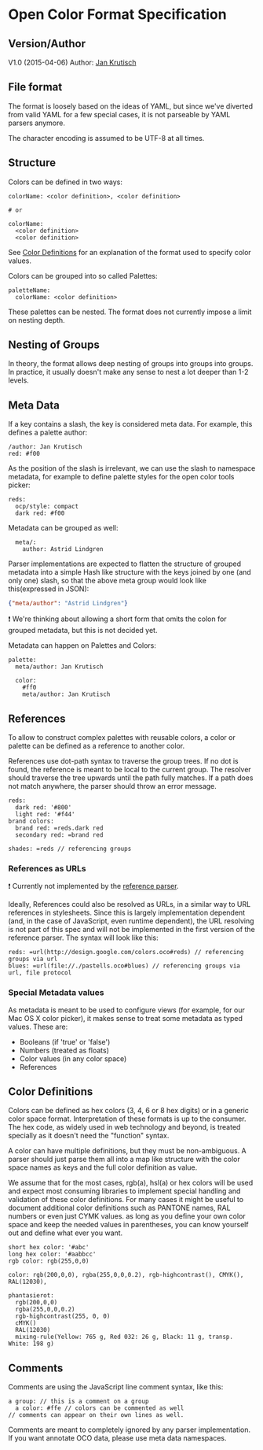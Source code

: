 # Open Color Format Specification

## Version/Author

V1.0 (2015-04-06)
Author: [Jan Krutisch](mailto:jan@krutisch.de)

## File format

The format is loosely based on the ideas of YAML, but since we've diverted from valid YAML for a few special cases, it is not parseable by YAML parsers anymore.

The character encoding is assumed to be UTF-8 at all times.

## Structure

Colors can be defined in two ways:

```
colorName: <color definition>, <color definition>

# or

colorName:
  <color definition>
  <color definition>
```

See [Color Definitions](#color-definitions) for an explanation of the format used to specify color values.

Colors can be grouped into so called Palettes:

```
paletteName:
  colorName: <color definition>
```

These palettes can be nested. The format does not currently impose a limit on nesting depth.

## Nesting of Groups

In theory, the format allows deep nesting of groups into groups into groups. In practice, it usually doesn't
make any sense to nest a lot deeper than 1-2 levels.

## Meta Data

If a key contains a slash, the key is considered meta data. For example, this defines a palette author:

```
/author: Jan Krutisch
red: #f00

```

As the position of the slash is irrelevant, we can use the slash to namespace metadata, for example to define
palette styles for the open color tools picker:

```
reds:
  ocp/style: compact
  dark red: #f00
```

Metadata can be grouped as well:

```
  meta/:
    author: Astrid Lindgren
```

Parser implementations are expected to flatten the structure of grouped metadata into a simple Hash like structure with
the keys joined by one (and only one) slash, so that the above meta group would look like this(expressed in JSON):

```json
{"meta/author": "Astrid Lindgren"}
```
:exclamation: We're thinking about allowing a short form that omits the colon for grouped metadata, but this is not decided yet.

Metadata can happen on Palettes and Colors:

```
palette:
  meta/author: Jan Krutisch

  color:
    #ff0
    meta/author: Jan Krutisch
```

## References

To allow to construct complex palettes with reusable colors, a color or palette can be defined as a reference to another color.

References use dot-path syntax to traverse the group trees. If no dot is found, the reference is meant to be local to
the current group. The resolver should traverse the tree upwards until the path fully matches. If a path does not match anywhere, the parser should throw an error message.

```
reds:
  dark red: '#800'
  light red: '#f44'
brand colors:
  brand red: =reds.dark red
  secondary red: =brand red

shades: =reds // referencing groups
```

### References as URLs

:exclamation: Currently not implemented by the [reference parser](https://github.com/opencolor-tools/js-oco-parser).

Ideally, References could also be resolved as URLs, in a similar way to URL references in stylesheets. Since this is largely implementation dependent (and, in the case of JavaScript, even runtime dependent), the URL resolving is not part of this spec and will not be implemented in the first version of the reference parser. The syntax will look like this:

```
reds: =url(http://design.google.com/colors.oco#reds) // referencing groups via url
blues: =url(file://./pastells.oco#blues) // referencing groups via url, file protocol
```

### Special Metadata values

As metadata is meant to be used to configure views (for example, for our Mac OS X color picker), it makes sense to treat some metadata as typed values. These are:

- Booleans (if 'true' or 'false')
- Numbers (treated as floats)
- Color values (in any color space)
- References

## Color Definitions

Colors can be defined as hex colors (3, 4, 6 or 8 hex digits) or in a generic color space format. Interpretation of these formats is up to the consumer. The hex code, as widely used in web technology and beyond, is treated specially as it doesn't need the "function" syntax.

A color can have multiple definitions, but they must be non-ambiguous. A parser should just parse them all into a map like structure with the color space names as keys and the full color definition as value.

We assume that for the most cases, rgb(a), hsl(a) or hex colors will be used and expect most consuming libraries to implement special handling and validation of these color definitions. For many cases it might be useful to document additional color definitions such as PANTONE names, RAL numbers or even just CYMK values. as long as you define your own color space and keep the needed values in parentheses, you can know yourself out and define what ever you want.

```
short hex color: '#abc'
long hex color: '#aabbcc'
rgb color: rgb(255,0,0)

color: rgb(200,0,0), rgba(255,0,0,0.2), rgb-highcontrast(), CMYK(), RAL(12030),

phantasierot:
  rgb(200,0,0)
  rgba(255,0,0,0.2)
  rgb-highcontrast(255, 0, 0)
  cMYK()
  RAL(12030)
  mixing-rule(Yellow: 765 g, Red 032: 26 g, Black: 11 g, transp. White: 198 g)  
```

## Comments

Comments are using the JavaScript line comment syntax, like this:

```
a group: // this is a comment on a group
  a color: #ffe // colors can be commented as well
// comments can appear on their own lines as well.
```

Comments are meant to completely ignored by any parser implementation. If you want annotate OCO data, please use meta data namespaces.
